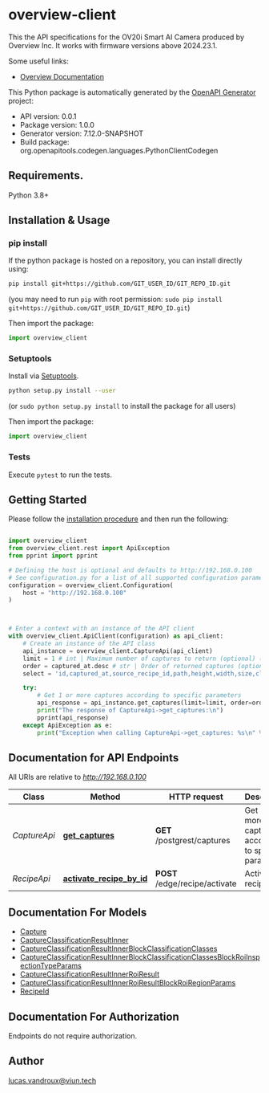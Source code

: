 # overview-client
This the API specifications for the OV20i Smart AI Camera produced by Overview Inc. It works with firmware versions above 2024.23.1.

Some useful links:
- [Overview Documentation](https://overview.ai/support)

This Python package is automatically generated by the [OpenAPI Generator](https://openapi-generator.tech) project:

- API version: 0.0.1
- Package version: 1.0.0
- Generator version: 7.12.0-SNAPSHOT
- Build package: org.openapitools.codegen.languages.PythonClientCodegen

## Requirements.

Python 3.8+

## Installation & Usage
### pip install

If the python package is hosted on a repository, you can install directly using:

```sh
pip install git+https://github.com/GIT_USER_ID/GIT_REPO_ID.git
```
(you may need to run `pip` with root permission: `sudo pip install git+https://github.com/GIT_USER_ID/GIT_REPO_ID.git`)

Then import the package:
```python
import overview_client
```

### Setuptools

Install via [Setuptools](http://pypi.python.org/pypi/setuptools).

```sh
python setup.py install --user
```
(or `sudo python setup.py install` to install the package for all users)

Then import the package:
```python
import overview_client
```

### Tests

Execute `pytest` to run the tests.

## Getting Started

Please follow the [installation procedure](#installation--usage) and then run the following:

```python

import overview_client
from overview_client.rest import ApiException
from pprint import pprint

# Defining the host is optional and defaults to http://192.168.0.100
# See configuration.py for a list of all supported configuration parameters.
configuration = overview_client.Configuration(
    host = "http://192.168.0.100"
)



# Enter a context with an instance of the API client
with overview_client.ApiClient(configuration) as api_client:
    # Create an instance of the API class
    api_instance = overview_client.CaptureApi(api_client)
    limit = 1 # int | Maximum number of captures to return (optional) (default to 1)
    order = captured_at.desc # str | Order of returned captures (optional) (default to captured_at.desc)
    select = 'id,captured_at,source_recipe_id,path,height,width,size,classification_result(created_at,confidence,block_classification_classes(label_name,block_roi_inspection_type_params(name)),roi_result(block_roi_region_params(name,bbox,angle)))' # str | Fields to include in the response (optional) (default to 'id,captured_at,source_recipe_id,path,height,width,size,classification_result(created_at,confidence,block_classification_classes(label_name,block_roi_inspection_type_params(name)),roi_result(block_roi_region_params(name,bbox,angle)))')

    try:
        # Get 1 or more captures according to specific parameters
        api_response = api_instance.get_captures(limit=limit, order=order, select=select)
        print("The response of CaptureApi->get_captures:\n")
        pprint(api_response)
    except ApiException as e:
        print("Exception when calling CaptureApi->get_captures: %s\n" % e)

```

## Documentation for API Endpoints

All URIs are relative to *http://192.168.0.100*

Class | Method | HTTP request | Description
------------ | ------------- | ------------- | -------------
*CaptureApi* | [**get_captures**](docs/CaptureApi.md#get_captures) | **GET** /postgrest/captures | Get 1 or more captures according to specific parameters
*RecipeApi* | [**activate_recipe_by_id**](docs/RecipeApi.md#activate_recipe_by_id) | **POST** /edge/recipe/activate | Activate a recipe


## Documentation For Models

 - [Capture](docs/Capture.md)
 - [CaptureClassificationResultInner](docs/CaptureClassificationResultInner.md)
 - [CaptureClassificationResultInnerBlockClassificationClasses](docs/CaptureClassificationResultInnerBlockClassificationClasses.md)
 - [CaptureClassificationResultInnerBlockClassificationClassesBlockRoiInspectionTypeParams](docs/CaptureClassificationResultInnerBlockClassificationClassesBlockRoiInspectionTypeParams.md)
 - [CaptureClassificationResultInnerRoiResult](docs/CaptureClassificationResultInnerRoiResult.md)
 - [CaptureClassificationResultInnerRoiResultBlockRoiRegionParams](docs/CaptureClassificationResultInnerRoiResultBlockRoiRegionParams.md)
 - [RecipeId](docs/RecipeId.md)


<a id="documentation-for-authorization"></a>
## Documentation For Authorization

Endpoints do not require authorization.


## Author

lucas.vandroux@viun.tech


